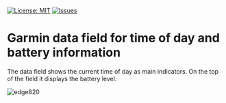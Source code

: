 [![License: MIT](https://img.shields.io/badge/License-MIT-yellow.svg)](https://opensource.org/licenses/MIT)
[![Issues](https://img.shields.io/github/issues/peregin/connectiq-time-battery.svg)](https://github.com/peregin/connectiq-time-battery/issues)

Garmin data field for time of day and battery information
=========================================================

The data field shows the current time of day as main indicators.
On the top of the field it displays the battery level.

![edge820](https://raw.github.com/peregin/connectiq-time-battery/master/doc/edge820.png "edge820")
